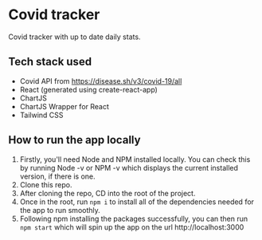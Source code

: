 # Covid tracker
Covid tracker with up to date daily stats.

## Tech stack used
- Covid API from https://disease.sh/v3/covid-19/all
- React (generated using create-react-app)
- ChartJS
- ChartJS Wrapper for React
- Tailwind CSS

## How to run the app locally
1. Firstly, you'll need Node and NPM installed locally. You can check this by running Node -v or NPM -v which displays the current installed version, if there is one.
2. Clone this repo.
3. After cloning the repo, CD into the root of the project.
4. Once in the root, run `npm i` to install all of the dependencies needed for the app to run smoothly.
5. Following npm installing the packages successfully, you can then run `npm start` which will spin up the app on the url http://localhost:3000
